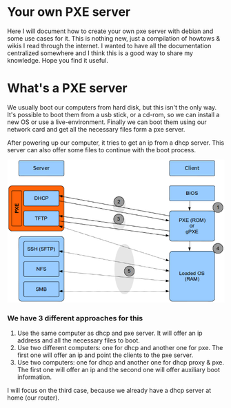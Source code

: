 # Your own PXE server
Here I will document how to create your own pxe server with debian and some use cases for it. This is nothing new, just a compilation of howtows & wikis I read through the internet. I wanted to have all the documentation centralized somewhere and I think this is a good way to share my knowledge. Hope you find it useful.

# What's a PXE server
We usually boot our computers from hard disk, but this isn't the only way. It's possible to boot them from a usb stick, or a cd-rom, so we can install a new OS or use a live-environment. Finally we can boot them using our network card and get all the necessary files form a pxe server.

After powering up our computer, it tries to get an ip from a dhcp server. This server can also offer some files to continue with the boot process.

![](https://github.com/cesetxeberria/pxeserver/blob/master/scheme.png)

### We have 3 different approaches for this
1. Use the same computer as dhcp and pxe server. It will offer an ip address and all the necessary files to boot.
2. Use two different computers: one for dhcp and another one for pxe. The first one will offer an ip and point the clients to the pxe server.
3. Use two computers: one for dhcp and another one for dhcp proxy & pxe. The first one will offer an ip and the second one will offer auxiliary boot information.

I will focus on the third case, because we already have a dhcp server at home (our router).
